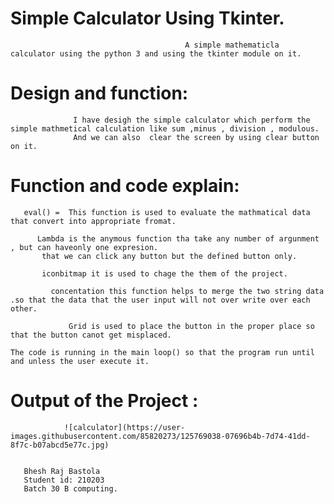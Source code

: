 #                                                             Simple Calculator Using Tkinter.
                                           A simple mathematicla calculator using the python 3 and using the tkinter module on it. 
#     Design and function:
                  I have desigh the simple calculator which perform the simple mathmetical calculation like sum ,minus , division , modulous. 
                  And we can also  clear the screen by using clear button on it.


 # Function and code explain:
             
       eval() =  This function is used to evaluate the mathmatical data that convert into appropriate fromat.
       
          Lambda is the anymous function tha take any number of argunment , but can haveonly one expresion. 
           that we can click any button but the defined button only.
           
           iconbitmap it is used to chage the them of the project.
           
             concentation this function helps to merge the two string data .so that the data that the user input will not over write over each other.
             
                 Grid is used to place the button in the proper place so that the button canot get misplaced.
                  
    The code is running in the main loop() so that the program run until and unless the user execute it.
    
# Output of the Project :
          
                ![calculator](https://user-images.githubusercontent.com/85820273/125769038-07696b4b-7d74-41dd-8f7c-b07abcd5e77c.jpg)


       Bhesh Raj Bastola
       Student id: 210203
       Batch 30 B computing.

